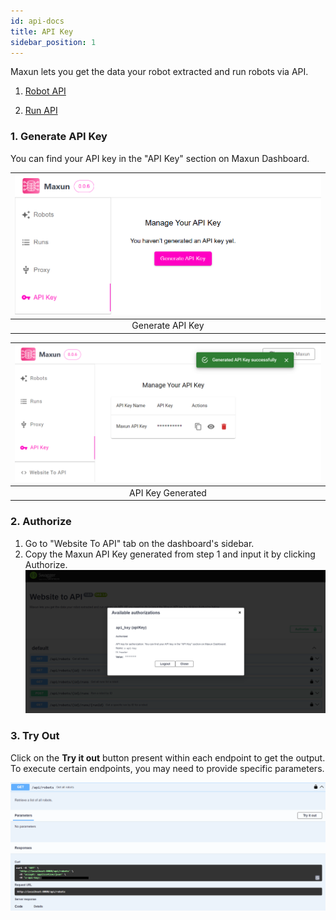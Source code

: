 ```yaml
---
id: api-docs
title: API Key
sidebar_position: 1
---
```


Maxun lets you get the data your robot extracted and run robots via API. 

1. [Robot API](./robots.md)

2. [Run API](./runs.md)

### 1. Generate API Key
You can find your API key in the "API Key" section on Maxun Dashboard.

![Generate API Key](gen_api_key.png)|
:---:|
|Generate API Key|

![API Key Generated](api_key_success.png)|
:---:|
|API Key Generated|

### 2. Authorize 
1. Go to "Website To API" tab on the dashboard's sidebar.
2. Copy the Maxun API Key generated from step 1 and input it by clicking Authorize.
![Authorize](api_auth.png)

### 3. Try Out 
Click on the **Try it out** button present within each endpoint to get the output. To execute certain endpoints, you may need to provide specific parameters.

![Try it out](try-it-out.png)


